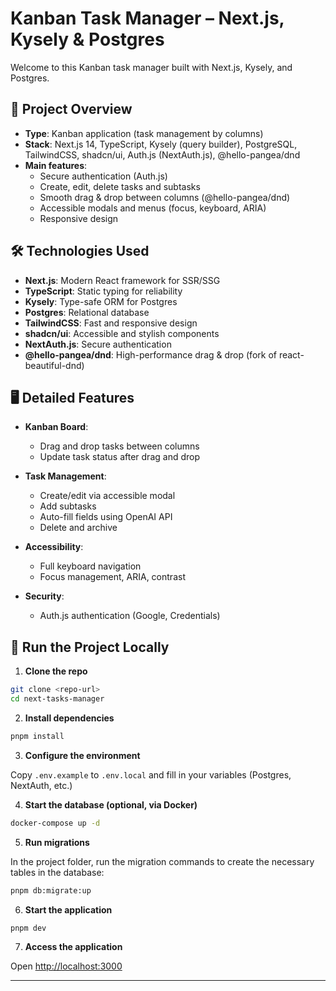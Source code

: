 # Kanban Task Manager – Next.js, Kysely & Postgres

Welcome to this Kanban task manager built with Next.js, Kysely, and Postgres.

## 🚀 Project Overview

- **Type**: Kanban application (task management by columns)
- **Stack**: Next.js 14, TypeScript, Kysely (query builder), PostgreSQL, TailwindCSS, shadcn/ui, Auth.js (NextAuth.js), @hello-pangea/dnd
- **Main features**:
  - Secure authentication (Auth.js)
  - Create, edit, delete tasks and subtasks
  - Smooth drag & drop between columns (@hello-pangea/dnd)
  - Accessible modals and menus (focus, keyboard, ARIA)
  - Responsive design

## 🛠️ Technologies Used

- **Next.js**: Modern React framework for SSR/SSG
- **TypeScript**: Static typing for reliability
- **Kysely**: Type-safe ORM for Postgres
- **Postgres**: Relational database
- **TailwindCSS**: Fast and responsive design
- **shadcn/ui**: Accessible and stylish components
- **NextAuth.js**: Secure authentication
- **@hello-pangea/dnd**: High-performance drag & drop (fork of react-beautiful-dnd)

## 🖥️ Detailed Features

- **Kanban Board**:
  - Drag and drop tasks between columns
  - Update task status after drag and drop

- **Task Management**:
  - Create/edit via accessible modal
  - Add subtasks
  - Auto-fill fields using OpenAI API
  - Delete and archive

- **Accessibility**:
  - Full keyboard navigation
  - Focus management, ARIA, contrast

- **Security**:
  - Auth.js authentication (Google, Credentials)

## 🚦 Run the Project Locally

1. **Clone the repo**

```bash
git clone <repo-url>
cd next-tasks-manager
```

2. **Install dependencies**

```bash
pnpm install
```

3. **Configure the environment**

Copy `.env.example` to `.env.local` and fill in your variables (Postgres, NextAuth, etc.)

4. **Start the database (optional, via Docker)**

```bash
docker-compose up -d
```

5. **Run migrations**

In the project folder, run the migration commands to create the necessary tables in the database:

```bash
pnpm db:migrate:up
```

6. **Start the application**

```bash
pnpm dev
```

7. **Access the application**

Open [http://localhost:3000](http://localhost:3000)

---
